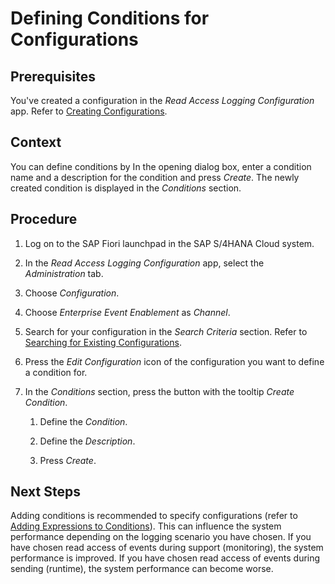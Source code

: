 <!-- loio52c115a948ef4ea5a3bfa776fff2ada1 -->

# Defining Conditions for Configurations



## Prerequisites

You've created a configuration in the *Read Access Logging Configuration* app. Refer to [Creating Configurations](creating-configurations-7f3d5dd.md).



## Context

You can define conditions by In the opening dialog box, enter a condition name and a description for the condition and press *Create*. The newly created condition is displayed in the *Conditions* section.



## Procedure

1.  Log on to the SAP Fiori launchpad in the SAP S/4HANA Cloud system.

2.  In the *Read Access Logging Configuration* app, select the *Administration* tab.

3.  Choose *Configuration*.

4.  Choose *Enterprise Event Enablement* as *Channel*.

5.  Search for your configuration in the *Search Criteria* section. Refer to [Searching for Existing Configurations](searching-for-existing-configurations-84c908b.md).

6.  Press the *Edit Configuration* icon of the configuration you want to define a condition for.

7.  In the *Conditions* section, press the button with the tooltip *Create Condition*.

    1.  Define the *Condition*.

    2.  Define the *Description*.

    3.  Press *Create*.





## Next Steps

Adding conditions is recommended to specify configurations \(refer to [Adding Expressions to Conditions](adding-expressions-to-conditions-a979aab.md)\). This can influence the system performance depending on the logging scenario you have chosen. If you have chosen read access of events during support \(monitoring\), the system performance is improved. If you have chosen read access of events during sending \(runtime\), the system performance can become worse.

